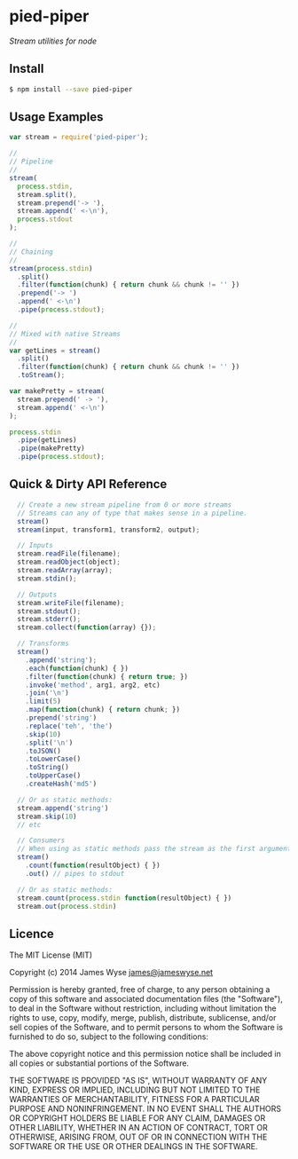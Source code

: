 # pied-piper
*Stream utilities for node*

## Install
```bash
$ npm install --save pied-piper
```

## Usage Examples
```javascript
var stream = require('pied-piper');

//
// Pipeline
//
stream(
  process.stdin,
  stream.split(),
  stream.prepend('-> '),
  stream.append(' <-\n'),
  process.stdout
);

//
// Chaining
//
stream(process.stdin)
  .split()
  .filter(function(chunk) { return chunk && chunk != '' })
  .prepend('-> ')
  .append(' <-\n')
  .pipe(process.stdout);

//  
// Mixed with native Streams
//
var getLines = stream()
  .split()
  .filter(function(chunk) { return chunk && chunk != '' })
  .toStream();

var makePretty = stream(
  stream.prepend(' -> '),
  stream.append(' <-\n')
);

process.stdin
  .pipe(getLines)
  .pipe(makePretty)
  .pipe(process.stdout);
```

## Quick & Dirty API Reference

```javascript
  // Create a new stream pipeline from 0 or more streams
  // Streams can any of type that makes sense in a pipeline.
  stream()
  stream(input, transform1, transform2, output);

  // Inputs
  stream.readFile(filename);
  stream.readObject(object);
  stream.readArray(array);
  stream.stdin();

  // Outputs
  stream.writeFile(filename);
  stream.stdout();
  stream.stderr();
  stream.collect(function(array) {});

  // Transforms
  stream()
    .append('string');
    .each(function(chunk) { })
    .filter(function(chunk) { return true; })
    .invoke('method', arg1, arg2, etc)
    .join('\n')
    .limit(5)
    .map(function(chunk) { return chunk; })
    .prepend('string')
    .replace('teh', 'the')
    .skip(10)
    .split('\n')
    .toJSON()
    .toLowerCase()
    .toString()
    .toUpperCase()
    .createHash('md5')

  // Or as static methods:
  stream.append('string')
  stream.skip(10)
  // etc

  // Consumers
  // When using as static methods pass the stream as the first argument.
  stream()
    .count(function(resultObject) { })
    .out() // pipes to stdout

  // Or as static methods:
  stream.count(process.stdin function(resultObject) { })
  stream.out(process.stdin)
```

## Licence

The MIT License (MIT)

Copyright (c) 2014 James Wyse <james@jameswyse.net>

Permission is hereby granted, free of charge, to any person obtaining a copy of
this software and associated documentation files (the "Software"), to deal in
the Software without restriction, including without limitation the rights to
use, copy, modify, merge, publish, distribute, sublicense, and/or sell copies of
the Software, and to permit persons to whom the Software is furnished to do so,
subject to the following conditions:

The above copyright notice and this permission notice shall be included in all
copies or substantial portions of the Software.

THE SOFTWARE IS PROVIDED "AS IS", WITHOUT WARRANTY OF ANY KIND, EXPRESS OR
IMPLIED, INCLUDING BUT NOT LIMITED TO THE WARRANTIES OF MERCHANTABILITY, FITNESS
FOR A PARTICULAR PURPOSE AND NONINFRINGEMENT. IN NO EVENT SHALL THE AUTHORS OR
COPYRIGHT HOLDERS BE LIABLE FOR ANY CLAIM, DAMAGES OR OTHER LIABILITY, WHETHER
IN AN ACTION OF CONTRACT, TORT OR OTHERWISE, ARISING FROM, OUT OF OR IN
CONNECTION WITH THE SOFTWARE OR THE USE OR OTHER DEALINGS IN THE SOFTWARE.
